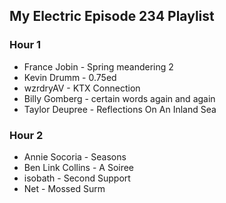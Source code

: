 ## My Electric Episode 234 Playlist

### Hour 1
* France Jobin - Spring meandering 2
* Kevin Drumm - 0.75ed
* wzrdryAV - KTX Connection
* Billy Gomberg - certain words again and again
* Taylor Deupree - Reflections On An Inland Sea

### Hour 2
* Annie Socoria - Seasons
* Ben Link Collins - A Soiree
* isobath - Second Support
* Net - Mossed Surm
